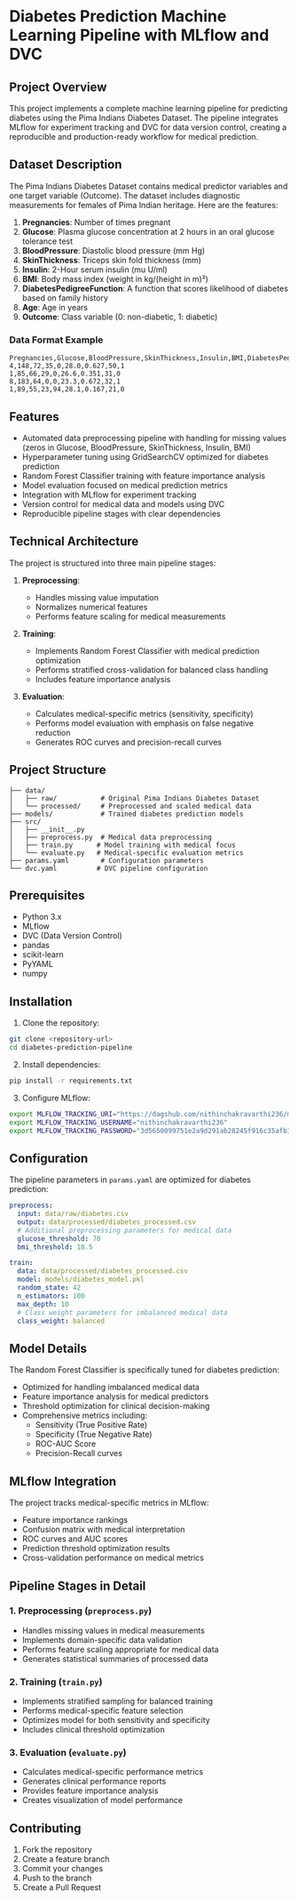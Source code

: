 # Diabetes Prediction Machine Learning Pipeline with MLflow and DVC

## Project Overview
This project implements a complete machine learning pipeline for predicting diabetes using the Pima Indians Diabetes Dataset. The pipeline integrates MLflow for experiment tracking and DVC for data version control, creating a reproducible and production-ready workflow for medical prediction.

## Dataset Description
The Pima Indians Diabetes Dataset contains medical predictor variables and one target variable (Outcome). The dataset includes diagnostic measurements for females of Pima Indian heritage. Here are the features:

1. **Pregnancies**: Number of times pregnant
2. **Glucose**: Plasma glucose concentration at 2 hours in an oral glucose tolerance test
3. **BloodPressure**: Diastolic blood pressure (mm Hg)
4. **SkinThickness**: Triceps skin fold thickness (mm)
5. **Insulin**: 2-Hour serum insulin (mu U/ml)
6. **BMI**: Body mass index (weight in kg/(height in m)²)
7. **DiabetesPedigreeFunction**: A function that scores likelihood of diabetes based on family history
8. **Age**: Age in years
9. **Outcome**: Class variable (0: non-diabetic, 1: diabetic)

### Data Format Example
```csv
Pregnancies,Glucose,BloodPressure,SkinThickness,Insulin,BMI,DiabetesPedigreeFunction,Age,Outcome
4,148,72,35,0,28.0,0.627,50,1
1,85,66,29,0,26.6,0.351,31,0
8,183,64,0,0,23.3,0.672,32,1
1,89,55,23,94,28.1,0.167,21,0
```

## Features
- Automated data preprocessing pipeline with handling for missing values (zeros in Glucose, BloodPressure, SkinThickness, Insulin, BMI)
- Hyperparameter tuning using GridSearchCV optimized for diabetes prediction
- Random Forest Classifier training with feature importance analysis
- Model evaluation focused on medical prediction metrics
- Integration with MLflow for experiment tracking
- Version control for medical data and models using DVC
- Reproducible pipeline stages with clear dependencies

## Technical Architecture
The project is structured into three main pipeline stages:
1. **Preprocessing**: 
   - Handles missing value imputation
   - Normalizes numerical features
   - Performs feature scaling for medical measurements
   
2. **Training**: 
   - Implements Random Forest Classifier with medical prediction optimization
   - Performs stratified cross-validation for balanced class handling
   - Includes feature importance analysis
   
3. **Evaluation**: 
   - Calculates medical-specific metrics (sensitivity, specificity)
   - Performs model evaluation with emphasis on false negative reduction
   - Generates ROC curves and precision-recall curves

## Project Structure
```
├── data/
│   ├── raw/           # Original Pima Indians Diabetes Dataset
│   └── processed/     # Preprocessed and scaled medical data
├── models/            # Trained diabetes prediction models
├── src/
│   ├── __init__.py
│   ├── preprocess.py  # Medical data preprocessing
│   ├── train.py      # Model training with medical focus
│   └── evaluate.py   # Medical-specific evaluation metrics
├── params.yaml        # Configuration parameters
└── dvc.yaml          # DVC pipeline configuration
```

## Prerequisites
- Python 3.x
- MLflow
- DVC (Data Version Control)
- pandas
- scikit-learn
- PyYAML
- numpy

## Installation

1. Clone the repository:
```bash
git clone <repository-url>
cd diabetes-prediction-pipeline
```

2. Install dependencies:
```bash
pip install -r requirements.txt
```

3. Configure MLflow:
```bash
export MLFLOW_TRACKING_URI="https://dagshub.com/nithinchakravarthi236/machinelearningpipeline.mlflow"
export MLFLOW_TRACKING_USERNAME="nithinchakravarthi236"
export MLFLOW_TRACKING_PASSWORD="3d5650099751e2a9d291ab28245f916c35afb332"
```

## Configuration
The pipeline parameters in `params.yaml` are optimized for diabetes prediction:

```yaml
preprocess:
  input: data/raw/diabetes.csv
  output: data/processed/diabetes_processed.csv
  # Additional preprocessing parameters for medical data
  glucose_threshold: 70
  bmi_threshold: 18.5

train:
  data: data/processed/diabetes_processed.csv
  model: models/diabetes_model.pkl
  random_state: 42
  n_estimators: 100
  max_depth: 10
  # Class weight parameters for imbalanced medical data
  class_weight: balanced
```

## Model Details
The Random Forest Classifier is specifically tuned for diabetes prediction:
- Optimized for handling imbalanced medical data
- Feature importance analysis for medical predictors
- Threshold optimization for clinical decision-making
- Comprehensive metrics including:
  - Sensitivity (True Positive Rate)
  - Specificity (True Negative Rate)
  - ROC-AUC Score
  - Precision-Recall curves

## MLflow Integration
The project tracks medical-specific metrics in MLflow:
- Feature importance rankings
- Confusion matrix with medical interpretation
- ROC curves and AUC scores
- Prediction threshold optimization results
- Cross-validation performance on medical metrics

## Pipeline Stages in Detail

### 1. Preprocessing (`preprocess.py`)
- Handles missing values in medical measurements
- Implements domain-specific data validation
- Performs feature scaling appropriate for medical data
- Generates statistical summaries of processed data

### 2. Training (`train.py`)
- Implements stratified sampling for balanced training
- Performs medical-specific feature selection
- Optimizes model for both sensitivity and specificity
- Includes clinical threshold optimization

### 3. Evaluation (`evaluate.py`)
- Calculates medical-specific performance metrics
- Generates clinical performance reports
- Provides feature importance analysis
- Creates visualization of model performance

## Contributing
1. Fork the repository
2. Create a feature branch
3. Commit your changes
4. Push to the branch
5. Create a Pull Request


